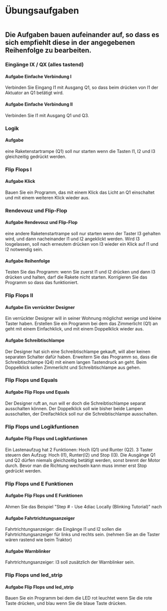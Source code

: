 # Übungsaufgaben

```{toctree}
```

## Die Aufgaben bauen aufeinander auf, so dass es sich empfiehlt diese in der angegebenen Reihenfolge zu bearbeiten.

### Eingänge IX / QX (alles tastend)

#### Aufgabe Einfache Verbindung I

Verbinden Sie Eingang I1 mit Ausgang Q1, so dass beim drücken von I1 der Aktuator an Q1 betätigt wird.

#### Aufgabe Einfache Verbindung II

Verbinden Sie I1 mit Ausgang Q1 und Q3.

### Logik

#### Aufgabe

eine Raketenstartrampe (Q1) soll nur starten wenn die Tasten I1, I2 und I3 gleichzeitig gedrückt werden.

### Flip Flops I

#### Aufgabe Klick

Bauen Sie ein Programm, das mit einem Klick das Licht an Q1 einschaltet und mit einem weiteren Klick wieder aus.

### Rendevouz und Flip-Flop

#### Aufgabe Rendevouz und Flip-Flop

eine andere Raketenstartrampe soll nur starten wenn der Taster I3 gehalten wird, und dann nacheinander I1 und I2 angeklickt werden. Wird I3 losgelassen, soll nach erneutem drücken von I3 wieder ein Klick auf I1 und I2 notwendig sein.

#### Aufgabe Reihenfolge

Testen Sie das Programm: wenn Sie zuerst I1 und I2 drücken und dann I3 drücken und halten, darf die Rakete nicht starten. Korrigieren Sie das Programm so dass das funktioniert.

### Flip Flops II

#### Aufgabe Ein verrückter Designer

Ein verrückter Designer will in seiner Wohnung möglichst wenige und kleine Taster haben. Erstellen Sie ein Programm bei dem das Zimmerlicht (Q1) an geht mit einem Einfachklick, und mit einem Doppelklick wieder aus.

#### Aufgabe Schreibtischlampe

Der Designer hat sich eine Schreibtischlampe gekauft, will aber keinen separaten Schalter dafür haben. Erweitern Sie das Programm so, dass die Schreibtischlampe (Q4) mit einem langen Tastendruck an geht. Beim Doppelklick sollen Zimmerlicht und Schreibtischlampe aus gehen.

### Flip Flops und Equals

#### Aufgabe Flip Flops und Equals

Der Designer ruft an, nun will er doch die Schreibtischlampe separat ausschalten können. Der Doppelklick soll wie bisher beide Lampen ausschalten, der Dreifachklick soll nur die Schreibtischlampe ausschalten.

### Flip Flops und Logikfuntionen

#### Aufgabe Flip Flops und Logikfuntionen

Ein Lastenaufzug hat 2 Funktionen: Hoch (Q1) und Runter (Q2). 3 Taster steuern den Aufzug: Hoch (I1), Runter(I2) und Stop (I3). Die Ausgänge Q1 und Q2 dürfen niemals gleichzeitig betätigt werden, sonst brennt der Motor durch. Bevor man die Richtung wechseln kann muss immer erst Stop gedrückt werden.

### Flip Flops und E Funktionen

#### Aufgabe Flip Flops und E Funktionen

Ahmen Sie das Beispiel "Step # - Use 4diac Locally (Blinking Tutorial)" nach

#### Aufgabe Fahrtrichtungsanzeiger

Fahrtrichtungsanzeiger: die Eingänge I1 und I2 sollen die Fahrtrichtungsanzeiger für links und rechts sein. (nehmen Sie an die Taster wären rastend wie beim Traktor)

#### Aufgabe Warnblinker

Fahrtrichtungsanzeiger: I3 soll zusätzlich der Warnblinker sein.

### Flip Flops und led_strip

#### Aufgabe Flip Flops und led_strip

Bauen Sie ein Programm bei dem die LED rot leuchtet wenn Sie die rote Taste drücken, und blau wenn Sie die blaue Taste drücken.
